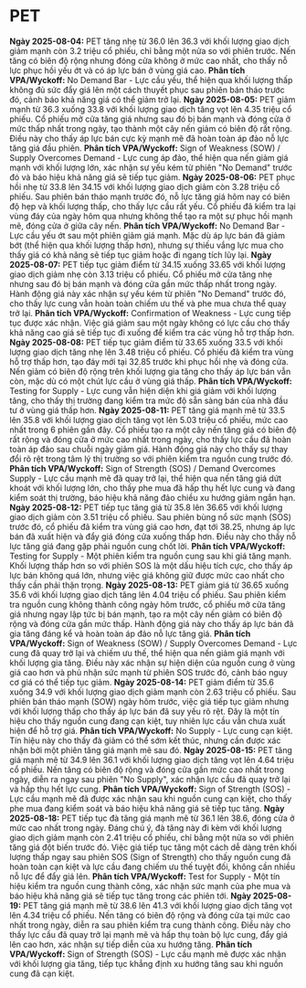 # PET

**Ngày 2025-08-04:** PET tăng nhẹ từ 36.0 lên 36.3 với khối lượng giao dịch giảm mạnh còn 3.2 triệu cổ phiếu, chỉ bằng một nửa so với phiên trước. Nến tăng có biên độ rộng nhưng đóng cửa không ở mức cao nhất, cho thấy nỗ lực phục hồi yếu ớt và có áp lực bán ở vùng giá cao. **Phân tích VPA/Wyckoff:** No Demand Bar - Lực cầu yếu, thể hiện qua khối lượng thấp không đủ sức đẩy giá lên một cách thuyết phục sau phiên bán tháo trước đó, cảnh báo khả năng giá có thể giảm trở lại.
**Ngày 2025-08-05:** PET giảm mạnh từ 36.3 xuống 33.8 với khối lượng giao dịch tăng vọt lên 4.35 triệu cổ phiếu. Cổ phiếu mở cửa tăng giá nhưng sau đó bị bán mạnh và đóng cửa ở mức thấp nhất trong ngày, tạo thành một cây nến giảm có biên độ rất rộng. Điều này cho thấy áp lực bán cực kỳ mạnh mẽ đã hoàn toàn áp đảo nỗ lực tăng giá đầu phiên. **Phân tích VPA/Wyckoff:** Sign of Weakness (SOW) / Supply Overcomes Demand - Lực cung áp đảo, thể hiện qua nến giảm giá mạnh với khối lượng lớn, xác nhận sự yếu kém từ phiên "No Demand" trước đó và báo hiệu khả năng giá sẽ tiếp tục giảm.
**Ngày 2025-08-06:** PET phục hồi nhẹ từ 33.8 lên 34.15 với khối lượng giao dịch giảm còn 3.28 triệu cổ phiếu. Sau phiên bán tháo mạnh trước đó, nỗ lực tăng giá hôm nay có biên độ hẹp và khối lượng thấp, cho thấy lực cầu rất yếu. Cổ phiếu đã kiểm tra lại vùng đáy của ngày hôm qua nhưng không thể tạo ra một sự phục hồi mạnh mẽ, đóng cửa ở giữa cây nến. **Phân tích VPA/Wyckoff:** No Demand Bar - Lực cầu yếu ớt sau một phiên giảm giá mạnh. Mặc dù áp lực bán đã giảm bớt (thể hiện qua khối lượng thấp hơn), nhưng sự thiếu vắng lực mua cho thấy giá có khả năng sẽ tiếp tục giảm hoặc đi ngang tích lũy lại.
**Ngày 2025-08-07:** PET tiếp tục giảm điểm từ 34.15 xuống 33.65 với khối lượng giao dịch giảm nhẹ còn 3.13 triệu cổ phiếu. Cổ phiếu mở cửa tăng nhẹ nhưng sau đó bị bán mạnh và đóng cửa gần mức thấp nhất trong ngày. Hành động giá này xác nhận sự yếu kém từ phiên "No Demand" trước đó, cho thấy lực cung vẫn hoàn toàn chiếm ưu thế và phe mua chưa thể quay trở lại. **Phân tích VPA/Wyckoff:** Confirmation of Weakness - Lực cung tiếp tục được xác nhận. Việc giá giảm sau một ngày không có lực cầu cho thấy khả năng cao giá sẽ tiếp tục đi xuống để kiểm tra các vùng hỗ trợ thấp hơn.
**Ngày 2025-08-08:** PET tiếp tục giảm điểm từ 33.65 xuống 33.5 với khối lượng giao dịch tăng nhẹ lên 3.48 triệu cổ phiếu. Cổ phiếu đã kiểm tra vùng hỗ trợ thấp hơn, tạo đáy mới tại 32.85 trước khi phục hồi nhẹ và đóng cửa. Nến giảm có biên độ rộng trên khối lượng gia tăng cho thấy áp lực bán vẫn còn, mặc dù có một chút lực cầu ở vùng giá thấp. **Phân tích VPA/Wyckoff:** Testing for Supply - Lực cung vẫn hiện diện khi giá giảm với khối lượng tăng, cho thấy thị trường đang kiểm tra mức độ sẵn sàng bán của nhà đầu tư ở vùng giá thấp hơn.
**Ngày 2025-08-11:** PET tăng giá mạnh mẽ từ 33.5 lên 35.8 với khối lượng giao dịch tăng vọt lên 5.03 triệu cổ phiếu, mức cao nhất trong 6 phiên gần đây. Cổ phiếu tạo ra một cây nến tăng giá có biên độ rất rộng và đóng cửa ở mức cao nhất trong ngày, cho thấy lực cầu đã hoàn toàn áp đảo sau chuỗi ngày giảm giá. Hành động giá này cho thấy sự thay đổi rõ rệt trong tâm lý thị trường so với phiên kiểm tra nguồn cung trước đó. **Phân tích VPA/Wyckoff:** Sign of Strength (SOS) / Demand Overcomes Supply - Lực cầu mạnh mẽ đã quay trở lại, thể hiện qua nến tăng giá dứt khoát với khối lượng lớn, cho thấy phe mua đã hấp thụ hết lực cung và đang kiểm soát thị trường, báo hiệu khả năng đảo chiều xu hướng giảm ngắn hạn.
**Ngày 2025-08-12:** PET tiếp tục tăng giá từ 35.8 lên 36.65 với khối lượng giao dịch giảm còn 3.51 triệu cổ phiếu. Sau phiên bùng nổ sức mạnh (SOS) trước đó, cổ phiếu đã kiểm tra vùng giá cao hơn, đạt tới 38.25, nhưng áp lực bán đã xuất hiện và đẩy giá đóng cửa xuống thấp hơn. Điều này cho thấy nỗ lực tăng giá đang gặp phải nguồn cung chốt lời. **Phân tích VPA/Wyckoff:** Testing for Supply - Một phiên kiểm tra nguồn cung sau khi giá tăng mạnh. Khối lượng thấp hơn so với phiên SOS là một dấu hiệu tích cực, cho thấy áp lực bán không quá lớn, nhưng việc giá không giữ được mức cao nhất cho thấy cần phải thận trọng.
**Ngày 2025-08-13:** PET giảm giá từ 36.65 xuống 35.6 với khối lượng giao dịch tăng lên 4.04 triệu cổ phiếu. Sau phiên kiểm tra nguồn cung không thành công ngày hôm trước, cổ phiếu mở cửa tăng giá nhưng ngay lập tức bị bán mạnh, tạo ra một cây nến giảm có biên độ rộng và đóng cửa gần mức thấp. Hành động giá này cho thấy áp lực bán đã gia tăng đáng kể và hoàn toàn áp đảo nỗ lực tăng giá. **Phân tích VPA/Wyckoff:** Sign of Weakness (SOW) / Supply Overcomes Demand - Lực cung đã quay trở lại và chiếm ưu thế, thể hiện qua nến giảm giá mạnh với khối lượng gia tăng. Điều này xác nhận sự hiện diện của nguồn cung ở vùng giá cao hơn và phủ nhận sức mạnh từ phiên SOS trước đó, cảnh báo nguy cơ giá có thể tiếp tục giảm.
**Ngày 2025-08-14:** PET giảm điểm từ 35.6 xuống 34.9 với khối lượng giao dịch giảm mạnh còn 2.63 triệu cổ phiếu. Sau phiên bán tháo mạnh (SOW) ngày hôm trước, việc giá tiếp tục giảm nhưng với khối lượng thấp cho thấy áp lực bán đã suy yếu rõ rệt. Đây là một tín hiệu cho thấy nguồn cung đang cạn kiệt, tuy nhiên lực cầu vẫn chưa xuất hiện để hỗ trợ giá. **Phân tích VPA/Wyckoff:** No Supply - Lực cung cạn kiệt. Tín hiệu này cho thấy đà giảm có thể sớm kết thúc, nhưng cần được xác nhận bởi một phiên tăng giá mạnh mẽ sau đó.
**Ngày 2025-08-15:** PET tăng giá mạnh mẽ từ 34.9 lên 36.1 với khối lượng giao dịch tăng vọt lên 4.64 triệu cổ phiếu. Nến tăng có biên độ rộng và đóng cửa gần mức cao nhất trong ngày, diễn ra ngay sau phiên "No Supply", xác nhận lực cầu đã quay trở lại và hấp thụ hết lực cung. **Phân tích VPA/Wyckoff:** Sign of Strength (SOS) - Lực cầu mạnh mẽ đã được xác nhận sau khi nguồn cung cạn kiệt, cho thấy phe mua đang kiểm soát và báo hiệu khả năng giá sẽ tiếp tục tăng.
**Ngày 2025-08-18:** PET tiếp tục đà tăng giá mạnh mẽ từ 36.1 lên 38.6, đóng cửa ở mức cao nhất trong ngày. Đáng chú ý, đà tăng này đi kèm với khối lượng giao dịch giảm mạnh còn 2.41 triệu cổ phiếu, chỉ bằng một nửa so với phiên tăng giá đột biến trước đó. Việc giá tiếp tục tăng một cách dễ dàng trên khối lượng thấp ngay sau phiên SOS (Sign of Strength) cho thấy nguồn cung đã hoàn toàn cạn kiệt và lực cầu đang chiếm ưu thế tuyệt đối, không cần nhiều nỗ lực để đẩy giá lên. **Phân tích VPA/Wyckoff:** Test for Supply - Một tín hiệu kiểm tra nguồn cung thành công, xác nhận sức mạnh của phe mua và báo hiệu khả năng giá sẽ tiếp tục tăng trong các phiên tới.
**Ngày 2025-08-19:** PET tăng giá mạnh mẽ từ 38.6 lên 41.3 với khối lượng giao dịch tăng vọt lên 4.34 triệu cổ phiếu. Nến tăng có biên độ rộng và đóng cửa tại mức cao nhất trong ngày, diễn ra sau phiên kiểm tra cung thành công. Điều này cho thấy lực cầu đã quay trở lại mạnh mẽ và hấp thụ toàn bộ lực cung, đẩy giá lên cao hơn, xác nhận sự tiếp diễn của xu hướng tăng. **Phân tích VPA/Wyckoff:** Sign of Strength (SOS) - Lực cầu mạnh mẽ được xác nhận với khối lượng gia tăng, tiếp tục khẳng định xu hướng tăng sau khi nguồn cung đã cạn kiệt.
